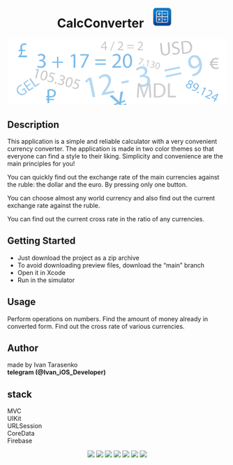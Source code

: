 <div align="center">
<br>
<h1>CalcConverter <img src="/Preview/icon.png" width="50" height="50" hspace="10"/></h1> 
</div>

<p align="center">
<img src="/Preview/ImageGitHub.png"/>
</p>

## Description

This application is a simple and reliable calculator with a very convenient currency converter. The application is made in two color themes so that everyone can find a style to their liking.
Simplicity and convenience are the main principles for you!  

You can quickly find out the exchange rate of the main currencies against the ruble: the dollar and the euro. By pressing only one button.  

You can choose almost any world currency and also find out the current exchange rate against the ruble.  

You can find out the current cross rate in the ratio of any currencies.  

## Getting Started
- Just download the project as a zip archive
- To avoid downloading preview files, download the “main” branch
- Open it in Xcode
- Run in the simulator

## Usage
Perform operations on numbers. Find the amount of money already in converted form. Find out the cross rate of various currencies.

## Author
made by Ivan Tarasenko  
**telegram (@Ivan_iOS_Developer)**

## stack
MVC  
UIKit    
URLSession  
CoreData  
Firebase  

<p align="center">
<a href="https://github.com/realm/SwiftLint" alt="SwiftLint badge">
<img src="https://img.shields.io/badge/CodeStyle-SwiftLint-blueviolet"></a>
<a href="https://github.com/Ivan-Tarasenko/Calculator_Converter/blob/main/LICENSE.txt">
<img src="https://img.shields.io/badge/license-MIT-green?style=flat"></a>
<a><img src="https://img.shields.io/github/commit-activity/y/Ivan-Tarasenko/Calculator_Converter"></a>
<a><img src="https://img.shields.io/github/directory-file-count/Ivan-Tarasenko/Calculator_Converter"></a>
<a><img src="https://img.shields.io/github/repo-size/Ivan-Tarasenko/Calculator_Converter"></a>
<a><img src="https://img.shields.io/github/issues-pr-closed/Ivan-Tarasenko/Online_Bank?color=yellowgreen"></a>
<a><img src="https://img.shields.io/badge/language-Swift%205-orange.svg"></a>
</p>

